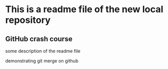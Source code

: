 # This is a readme file of the new local repository

## GitHub crash course

some description of the readme file 

demonstrating git merge on github 
